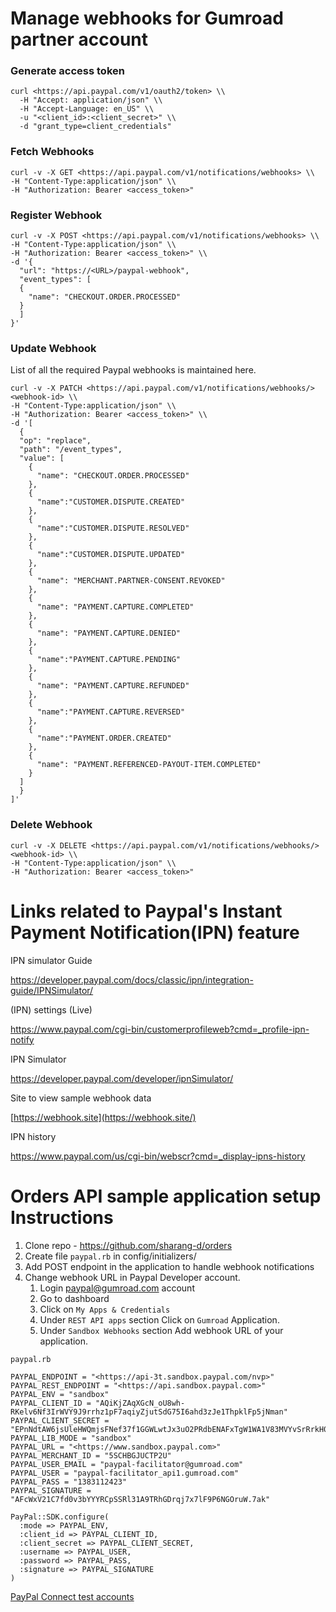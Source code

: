 # Manage webhooks for Gumroad partner account

### Generate access token

```
curl <https://api.paypal.com/v1/oauth2/token> \\
  -H "Accept: application/json" \\
  -H "Accept-Language: en_US" \\
  -u "<client_id>:<client_secret>" \\
  -d "grant_type=client_credentials"
```

### Fetch Webhooks

```
curl -v -X GET <https://api.paypal.com/v1/notifications/webhooks> \\
-H "Content-Type:application/json" \\
-H "Authorization: Bearer <access_token>"
```

### Register Webhook

```
curl -v -X POST <https://api.paypal.com/v1/notifications/webhooks> \\
-H "Content-Type:application/json" \\
-H "Authorization: Bearer <access_token>" \\
-d '{
  "url": "https://<URL>/paypal-webhook",
  "event_types": [
  {
    "name": "CHECKOUT.ORDER.PROCESSED"
  }
  ]
}'
```

### Update Webhook

List of all the required Paypal webhooks is maintained here.

```
curl -v -X PATCH <https://api.paypal.com/v1/notifications/webhooks/><webhook-id> \\
-H "Content-Type:application/json" \\
-H "Authorization: Bearer <access_token>" \\
-d '[
  {
  "op": "replace",
  "path": "/event_types",
  "value": [
    {
      "name": "CHECKOUT.ORDER.PROCESSED"
    },
    {
      "name":"CUSTOMER.DISPUTE.CREATED"
    },
    {
      "name":"CUSTOMER.DISPUTE.RESOLVED"
    },
    {
      "name":"CUSTOMER.DISPUTE.UPDATED"
    },
    {
      "name": "MERCHANT.PARTNER-CONSENT.REVOKED"
    },
    {
      "name": "PAYMENT.CAPTURE.COMPLETED"
    },
    {
      "name": "PAYMENT.CAPTURE.DENIED"
    },
    {
      "name":"PAYMENT.CAPTURE.PENDING"
    },
    {
      "name": "PAYMENT.CAPTURE.REFUNDED"
    },
    {
      "name":"PAYMENT.CAPTURE.REVERSED"
    },
    {
      "name":"PAYMENT.ORDER.CREATED"
    },
    {
      "name": "PAYMENT.REFERENCED-PAYOUT-ITEM.COMPLETED"
    }
  ]
  }
]'
```

### Delete Webhook

```
curl -v -X DELETE <https://api.paypal.com/v1/notifications/webhooks/><webhook-id> \\
-H "Content-Type:application/json" \\
-H "Authorization: Bearer <access_token>"
```

# Links related to Paypal's Instant Payment Notification(IPN) feature

IPN simulator Guide

https://developer.paypal.com/docs/classic/ipn/integration-guide/IPNSimulator/

(IPN) settings (Live)

https://www.paypal.com/cgi-bin/customerprofileweb?cmd=_profile-ipn-notify

IPN Simulator

https://developer.paypal.com/developer/ipnSimulator/

Site to view sample webhook data

[https://webhook.site](https://webhook.site/)

IPN history

https://www.paypal.com/us/cgi-bin/webscr?cmd=_display-ipns-history

# Orders API sample application setup Instructions

1. Clone repo - https://github.com/sharang-d/orders
2. Create file `paypal.rb` in config/initializers/
3. Add POST endpoint in the application to handle webhook notifications
4. Change webhook URL in Paypal Developer account.
   1. Login [paypal@gumroad.com](mailto:paypal@gumroad.com) account
   2. Go to dashboard
   3. Click on `My Apps & Credentials`
   4. Under `REST API apps` section Click on `Gumroad` Application.
   5. Under `Sandbox Webhooks` section Add webhook URL of your application.

`paypal.rb`

```
PAYPAL_ENDPOINT = "<https://api-3t.sandbox.paypal.com/nvp>"
PAYPAL_REST_ENDPOINT = "<https://api.sandbox.paypal.com>"
PAYPAL_ENV = "sandbox"
PAYPAL_CLIENT_ID = "AQiKjZAqXGcN_oU8wh-RKelv6Nf3IrWVY9J9rrhz1pF7aqiyZjutSdG75I6ahd3zJe1ThpklFp5jNman"
PAYPAL_CLIENT_SECRET = "EPnNdtAW6jsUleHWQmjsFNef37f1GGWLwtJx3uO2PRdbENAFxTgW1WA1V83MVYvSrRrkH0tXNevE0CJ_"
PAYPAL_LIB_MODE = "sandbox"
PAYPAL_URL = "<https://www.sandbox.paypal.com>"
PAYPAL_MERCHANT_ID = "5SCHBGJUCTP2U"
PAYPAL_USER_EMAIL = "paypal-facilitator@gumroad.com"
PAYPAL_USER = "paypal-facilitator_api1.gumroad.com"
PAYPAL_PASS = "1383112423"
PAYPAL_SIGNATURE = "AFcWxV21C7fd0v3bYYYRCpSSRl31A9TRhGDrqj7x7lF9P6NGOruW.7ak"

PayPal::SDK.configure(
  :mode => PAYPAL_ENV,
  :client_id => PAYPAL_CLIENT_ID,
  :client_secret => PAYPAL_CLIENT_SECRET,
  :username => PAYPAL_USER,
  :password => PAYPAL_PASS,
  :signature => PAYPAL_SIGNATURE
)
```

[PayPal Connect test accounts](https://www.notion.so/PayPal-Connect-test-accounts-43bc5312793a44e4a44d9503ca921f34?pvs=21)
